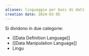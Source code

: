 ```yaml
---
aliases: linguaggio per basi di dati 
creation date: 2024-03-05
---
```


Si dividono in due categorie:
- [[Data Definition Language]]
- [[Data Manipulation Language]]
- Lingu